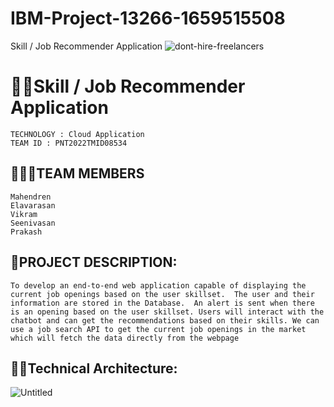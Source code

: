 # IBM-Project-13266-1659515508
Skill / Job Recommender Application
![dont-hire-freelancers](https://user-images.githubusercontent.com/114327168/199270764-0733d92e-b93b-476b-ab7f-5136b6f6ad44.png)



# 👩‍💻Skill / Job Recommender Application
```text
TECHNOLOGY : Cloud Application 
TEAM ID : PNT2022TMID08534
```
## 👨‍👩‍👦TEAM MEMBERS
```text
Mahendren
Elavarasan
Vikram
Seenivasan
Prakash 
```
## 📒PROJECT DESCRIPTION:

```text
To develop an end-to-end web application capable of displaying the current job openings based on the user skillset.  The user and their information are stored in the Database.  An alert is sent when there is an opening based on the user skillset. Users will interact with the chatbot and can get the recommendations based on their skills. We can use a job search API to get the current job openings in the market which will fetch the data directly from the webpage
```


## 👨‍💻Technical Architecture:

![Untitled](https://user-images.githubusercontent.com/114327168/199271903-e3b5c555-6560-4c5f-9d99-a5fce31e3e1e.png)
